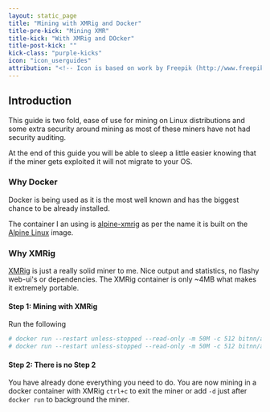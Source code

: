 ```yaml
---
layout: static_page
title: "Mining with XMRig and Docker"
title-pre-kick: "Mining XMR"
title-kick: "With XMRig and DOcker"
title-post-kick: ""
kick-class: "purple-kicks"
icon: "icon_userguides"
attribution: "<!-- Icon is based on work by Freepik (http://www.freepik.com) and is licensed under Creative Commons BY 3.0 -->"
---
```


## Introduction

This guide is two fold, ease of use for mining on Linux distributions and some extra security around mining as most of these miners have not had security auditing.

At the end of this guide you will be able to sleep a little easier knowing that if the miner gets exploited it will not migrate to your OS.

### Why Docker

Docker is being used as it is the most well known and has the biggest chance to be already installed.

The container I an using is [alpine-xmrig](https://hub.docker.com/r/bitnn/alpine-xmrig/) as per the name it is built on the [Alpine Linux](https://www.alpinelinux.org/) image.


### Why XMRig

[XMRig](https://github.com/xmrig/xmrig) is just a really solid miner to me. Nice output and statistics, no flashy web-ui's or dependencies. The XMRig container is only ~4MB what makes it extremely portable. 

#### Step 1: Mining with XMRig

Run the following

```bash
# docker run --restart unless-stopped --read-only -m 50M -c 512 bitnn/alpine-xmrig -o POOL01 -o POOL02 -u WALLET -p PASSWORD -k
# docker run --restart unless-stopped --read-only -m 50M -c 512 bitnn/alpine-xmrig -o pool.supportxmr.com:7777 -u 45CJVagd6WwQAQfAkS91EHiTyfVaJn12uM4Su8iz6S2SHZ3QthmFM9BSPHVZY388ASWx8G9Wbz4BA24RQZUpGczb35fnnJz -p docker:secret -k
```

#### Step 2: There is no Step 2

You have already done everything you need to do. You are now mining in a docker container with XMRig `ctrl+c` to exit the miner or add `-d` just after `docker run` to background the miner.

